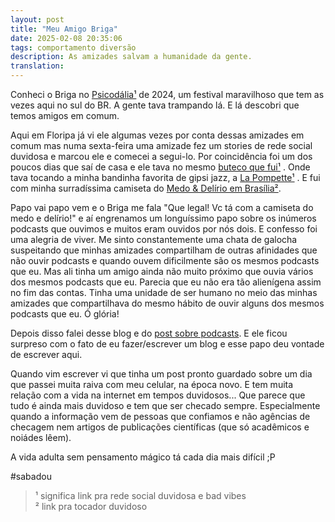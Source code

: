 ```yaml
---
layout: post
title: "Meu Amigo Briga"
date: 2025-02-08 20:35:06
tags: comportamento diversão
description: As amizades salvam a humanidade da gente.
translation:
---
```


Conheci o Briga no [Psicodália¹](https://www.instagram.com/psicodaliafestival) de 2024, um festival maravilhoso que tem as vezes aqui no sul do BR. A gente tava trampando lá. E lá descobri que temos amigos em comum.   

Aqui em Floripa já vi ele algumas vezes por conta dessas amizades em comum mas numa sexta-feira uma amizade fez um stories de rede social duvidosa e marcou ele e comecei a segui-lo. Por coincidência foi um dos poucos dias que saí de casa e ele tava no mesmo [buteco que fui¹](https://www.instagram.com/edenbeerfloripa) . Onde tava tocando a minha bandinha favorita de gipsi jazz, a [La Pompette¹](https://www.instagram.com/la.pompette) . E fui com minha surradíssima camiseta do [Medo & Delírio em Brasília²](https://open.spotify.com/show/4GTrddwqYaFDOuNUPcsRaX?si=53b34e422c074981).   

Papo vai papo vem e o Briga me fala "Que legal! Vc tá com a camiseta do medo e delírio!" e aí engrenamos um longuíssimo papo sobre os inúmeros podcasts que ouvimos e muitos eram ouvidos por nós dois. E confesso foi uma alegria de viver. Me sinto constantemente uma chata de galocha suspeitando que minhas amizades compartilham de outras afinidades que não ouvir podcasts e quando ouvem dificilmente são os mesmos podcasts que eu. Mas ali tinha um amigo ainda não muito próximo que ouvia vários dos mesmos podcasts que eu. Parecia que eu não era tão alienígena assim no fim das contas. Tinha uma unidade de ser humano no meio das minhas amizades que compartilhava do mesmo hábito de ouvir alguns dos mesmos podcasts que eu. Ó glória!   

Depois disso falei desse blog e do [post sobre podcasts](https://www.craftermath.com.br/2023/10/podcasts-deliciosos-e-perturbadores/). E ele ficou surpreso com o fato de eu fazer/escrever um blog e esse papo deu vontade de escrever aqui. 

Quando vim escrever vi que tinha um post pronto guardado sobre um dia que passei muita raiva com meu celular, na época novo. E tem muita relação com a vida na internet em tempos duvidosos... Que parece que tudo é ainda mais duvidoso e tem que ser checado sempre. Especialmente quando a informação vem de pessoas que confiamos e não agências de checagem nem artigos de publicações científicas (que só acadêmicos e noiádes lêem).   

A vida adulta sem pensamento mágico tá cada dia mais difícil ;P   

\#sabadou

> ¹  significa link pra rede social duvidosa e bad vibes   
> ²  link pra tocador duvidoso
